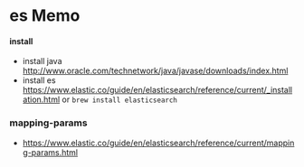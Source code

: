 # es Memo

#### install

- install java http://www.oracle.com/technetwork/java/javase/downloads/index.html
- install es https://www.elastic.co/guide/en/elasticsearch/reference/current/_installation.html
or `brew install elasticsearch`

### mapping-params
- https://www.elastic.co/guide/en/elasticsearch/reference/current/mapping-params.html
